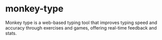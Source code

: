 # monkey-type
Monkey type is a web-based typing tool that improves typing speed and accuracy through exercises and games, offering real-time feedback and stats.

